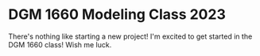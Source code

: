 # DGM 1660 Modeling Class 2023
There's nothing like starting a new project! I'm excited to get started in the DGM 1660 class! Wish me luck.
